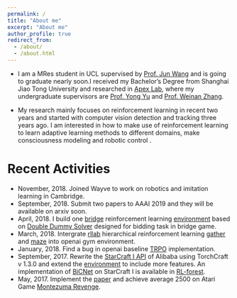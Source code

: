```yaml
---
permalink: /
title: "About me"
excerpt: "About me"
author_profile: true
redirect_from: 
  - /about/
  - /about.html
---
```


- I am a MRes student in UCL supervised by [Prof. Jun Wang](http://www0.cs.ucl.ac.uk/staff/Jun.Wang/) and is going to graduate nearly soon.I received my Bachelor’s Degree from Shanghai Jiao Tong University and researched in [Apex Lab](http://apex.sjtu.edu.cn/), where my undergraduate supervisors are [Prof. Yong Yu](http://apex.sjtu.edu.cn/members/yyu) and [Prof. Weinan Zhang](http://wnzhang.net/).

- My research mainly focuses on reinforcement learning in recent two years and started with computer vision detection and tracking three years ago. I am interested in how to make use of reinforcement learning to learn adaptive learning methods to different domains, make consciousness modeling and robotic control .

# Recent Activities
- November, 2018. Joined Wayve to work on robotics and imitation learning in Cambridge.
- September, 2018. Submit two papers to AAAI 2019 and they will be available on arxiv soon.
- April, 2018. I build one [bridge](https://en.wikipedia.org/wiki/Contract_bridge) reinforcement learning [environment](https://github.com/NoListen/bridge_env) based on [Double Dummy Solver](https://github.com/dds-bridge/dds) designed for bidding task in bridge game.
- March, 2018. Intergrate [rllab](https://github.com/rll/rllab) hierarchical reinforcement learning [gather](https://github.com/rll/rllab/tree/master/rllab/envs/mujoco/gather) and [maze](https://github.com/rll/rllab/tree/master/rllab/envs/mujoco/maze) into openai gym environment.
- January, 2018. Find a bug in openai baseline [TRPO](https://github.com/openai/baselines/issues/262) implementation.
- September, 2017. Rewrite the [StarCraft I API](https://github.com/alibaba/gym-starcraft) of Alibaba using TorchCraft v 1.3.0 and extend the [environment](https://github.com/NoListen/gym-starcraft) to include more features. An implementation of [BiCNet](https://arxiv.org/pdf/1703.10069.pdf) on StarCraft I is available in [RL-forest](https://github.com/NoListen/RL-forest/tree/master/RL_forest/ddpg_plant/multi_ddpg).
- May, 2017. Implement the [paper](https://arxiv.org/pdf/1703.01310.pdf) and achieve average 2500 on Atari Game [Montezuma Revenge](https://en.wikipedia.org/wiki/Montezuma%27s_Revenge_(video_game)).
